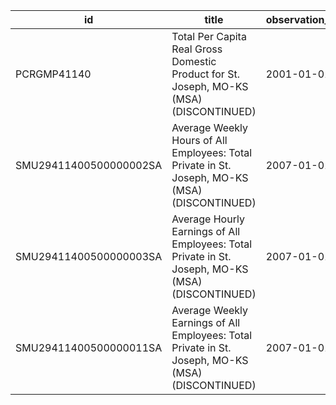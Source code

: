 | id                     | title                                                                                             | observation_start   | observation_end   |
|------------------------|---------------------------------------------------------------------------------------------------|---------------------|-------------------|
| PCRGMP41140            | Total Per Capita Real Gross Domestic Product for St. Joseph, MO-KS (MSA) (DISCONTINUED)           | 2001-01-01          | 2017-01-01        |
| SMU29411400500000002SA | Average Weekly Hours of All Employees: Total Private in St. Joseph, MO-KS (MSA) (DISCONTINUED)    | 2007-01-01          | 2022-03-01        |
| SMU29411400500000003SA | Average Hourly Earnings of All Employees: Total Private in St. Joseph, MO-KS (MSA) (DISCONTINUED) | 2007-01-01          | 2022-03-01        |
| SMU29411400500000011SA | Average Weekly Earnings of All Employees: Total Private in St. Joseph, MO-KS (MSA) (DISCONTINUED) | 2007-01-01          | 2022-03-01        |